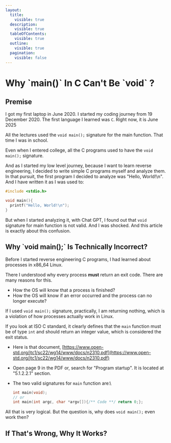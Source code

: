 ```yaml
---
layout:
  title:
    visible: true
  description:
    visible: true
  tableOfContents:
    visible: true
  outline:
    visible: true
  pagination:
    visible: false
---
```


# Why \`main()\` In C Can't Be \`void\` ?

## Premise

I got my first laptop in June 2020. I started my coding journey from 19 December 2020. The first language I learned was `C`. Right now, it is June 2025

All the lectures used the `void main();` signature for the main function. That time I was in school.

Even when I entered college, all the C programs used to have the `void main();` signature.

And as I started my low level journey, because I want to learn reverse engineering, I decided to write simple C programs myself and analyze them. In that pursuit, the first program I decided to analyze was "Hello, World!\n". And I have written it as I was used to:

```c
#include <stdio.h>

void main(){
  printf("Hello, World!\n");
}
```

But when I started analyzing it, with Chat GPT, I found out that `void` signature for main function is not valid. And I was shocked. And this article is exactly about this confusion.

## Why \`void main();\` Is Technically Incorrect?

Before I started reverse engineering C programs, I had learned about processes in x86\_64 Linux.

There I understood why every process **must** return an exit code. There are many reasons for this.

* How the OS will know that a process is finished?
* How the OS will know if an error occurred and the process can no longer execute?

If I used `void main();` signature, practically, I am returning nothing, which is a violation of how processes actually work in Linux.

If you look at ISO C standard, it clearly defines that the `main` function must be of type `int` and should return an integer value, which is considered the exit status.

* Here is that document, [https://www.open-std.org/jtc1/sc22/wg14/www/docs/n2310.pdf](https://www.open-std.org/jtc1/sc22/wg14/www/docs/n2310.pdf)
* Open page 9 in the PDF or, search for "Program startup". It is located at "5.1.2.2.1" section.
*   The two valid signatures for `main` function are:\


    ```c
    int main(void);
    // or
    int main(int argc, char *argv[]){/** Code **/ return 0;};
    ```

All that is very logical. But the question is, why does `void main();` even work then?

## If That's Wrong, Why It Works?











